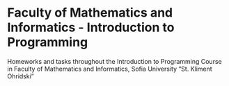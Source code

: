 # Faculty of Mathematics and Informatics - Introduction to Programming
Homeworks and tasks throughout the Introduction to Programming Course in Faculty of Mathematics and Informatics, Sofia University “St. Kliment Ohridski”
